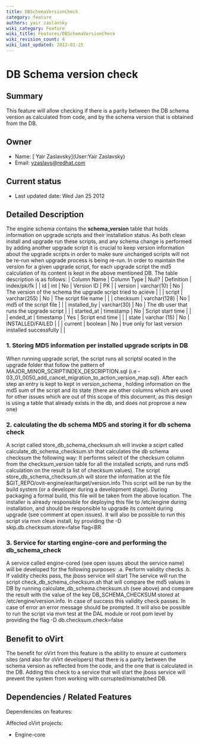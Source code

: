 ```yaml
---
title: DBSchemaVersionCheck
category: feature
authors: yair zaslavsky
wiki_category: Feature
wiki_title: Features/DBSchemaVersionCheck
wiki_revision_count: 4
wiki_last_updated: 2012-01-25
---
```


# DB Schema version check

## Summary

This feature will allow checking if there is a parity between the DB schema version as calculated from code, and by the schema version that is obtained from the DB.

## Owner

*   Name: [ Yair Zaslavsky](User:Yair Zaslavsky)
*   Email: <yzaslavs@redhat.com>

## Current status

*   Last updated date: Wed Jan 25 2012

## Detailed Description

The engine schema contains the **schema_version** table that holds information on upgrade scripts and their installation status.
As both clean install and upgrade run these scripts, and any schema change is performed by adding another upgrade script it is crucial to keep
version information about the upgrade scripts in order to make sure unchanged scripts will not be re-run when upgrade process is being re-run.
In order to maintain the version for a given upgrade script, for each upgrade script the md5 calculation of its content is kept in the above mentioned DB.
 The table description is as follows:
| Column Name | Column Type | Null? | Definition | index/pk/fk |
| id | int | No | Version ID | PK |
| version | varchar(10) | No | The version of the schema the upgrade script tried to acieve | |
| script | varchar(255) | No | The script file name | |
| checksum | varchar(128) | No | md5 of the script file | |
| installed_by | varchar(30) | No | The db user that runs the upgrade script | |
| started_at | timestamp | No | Script start time | |
| ended_at | timestamp | Yes | Script end time | |
| state | varchar (15) | No | INSTALLED/FAILED | |
| current | boolean | No | true only for last version installed successfully | |

### 1. Storing MD5 information per installed upgrade scripts in DB

When running upgrade script, the script runs all scriptsl ocated in the upgrade folder that follow the pattern of MAJOR_MINOR_SCRIPTINDEX_DESCRIPTION.sql (i.e - 03_01_0050_add_cancel_migration_to_action_version_map.sql).
After each step an entry is kept to kept in version_schema , holding information on the md5 sum of the script and its state (there are other columns which are used for other issues which are out of this scope of this document, as this design is using a table that already exists in the db, and does not proprose a new one)

### 2. calculating the db schema MD5 and storing it for db schema check

A script called store_db_schema_checksum.sh will invoke a sciprt called calculate_db_schema_checksum.sh that calculates the db schema checksum the following way:
It performs select of the checksum column from the checksum_version table for all the installed scripts, and runs md5 calculation on the result (a list of checksum values).
The script store_db_schema_checksum.sh will store the information at the file $GIT_REPO/ovit-engine/ear/target/version.info
This script will be run by the build system (or a developer during a development stage).
During packaging a formal build, this file will be taken from the above location.
The installer is already responsible for deploying this file to /etc/engine during installation, and should be responsible to upgrade its content during upgrade (see comment at open issues).
It will also be possible to run this script via mvn clean install, by providing the -D skip.db.checksum.store=false flag<BR<BR>

### 3. Service for starting engine-core and performing the db_schema_check

A service called engine-cored (see open issues about the service name) will be developed for the following purposes:
.a. Perform validity checks
.b. If validity checks pass, the jboss service will start
The service will run the script check_db_schema_checksum.sh that will compare the md5 values in DB by running calculate_db_schema.checksum.sh (see above) and compare the result with the value of the key DB_SCHEMA_CHECKSUM stored at /etc/engine/version.info.
In case of success this validity check passes. In case of error an error message should be prompted.
It will also be possible to run the script via mvn test at the DAL module or root pom level by providing the flag -D db.checksum.check=false

## Benefit to oVirt

The benefit for oVirt from this feature is the ability to ensure at customers sites (and also for oVirt developers) that there is a parity between the schema version as reflected from the code, and the one that is calculated in the DB. Adding this check to a service that will start the jboss service will prevent the system from working with corrupted/mismatched DB.

## Dependencies / Related Features

Dependencies on features:

Affected oVirt projects:

*   Engine-core


